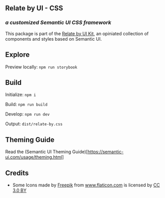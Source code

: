 Relate by UI - CSS
--------------------
### _a customized Semantic UI CSS framework_

This package is part of the [Relate by UI Kit](http://neo4j-apps.github.io/relate-by-ui), an opiniated collection of components and styles based on Semantic UI.

## Explore

Preview locally: `npm run storybook`


## Build

Initialize: `npm i`

Build: `npm run build`

Develop: `npm run dev`

Output: `dist/relate-by.css`

## Theming Guide

Read the (Semantic UI Theming Guide)[https://semantic-ui.com/usage/theming.html]


## Credits

- <div>Some Icons made by <a href="https://www.freepik.com/?__hstc=57440181.926c6ccc1847fa7a56655e532ae68d2a.1558420961764.1558420961764.1558420961764.1&__hssc=57440181.9.1558420961764&__hsfp=3793565771" title="Freepik">Freepik</a> from <a href="https://www.flaticon.com/" 		    title="Flaticon">www.flaticon.com</a> is licensed by <a href="http://creativecommons.org/licenses/by/3.0/" 		    title="Creative Commons BY 3.0" target="_blank">CC 3.0 BY</a></div>